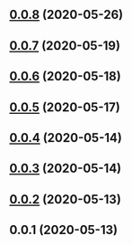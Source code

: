 <a name="0.0.8"></a>
## [0.0.8](https://github.com/mikadoplus/videojs-google-chromecast/compare/v0.0.7...v0.0.8) (2020-05-26)

<a name="0.0.7"></a>
## [0.0.7](https://github.com/mikadoplus/videojs-google-chromecast/compare/v0.0.6...v0.0.7) (2020-05-19)

<a name="0.0.6"></a>
## [0.0.6](https://github.com/mikadoplus/videojs-google-chromecast/compare/v0.0.5...v0.0.6) (2020-05-18)

<a name="0.0.5"></a>
## [0.0.5](https://github.com/mikadoplus/videojs-google-chromecast/compare/v0.0.4...v0.0.5) (2020-05-17)

<a name="0.0.4"></a>
## [0.0.4](https://github.com/mikadoplus/videojs-google-chromecast/compare/v0.0.3...v0.0.4) (2020-05-14)

<a name="0.0.3"></a>
## [0.0.3](https://github.com/mikadoplus/videojs-google-chromecast/compare/v0.0.2...v0.0.3) (2020-05-14)

<a name="0.0.2"></a>
## [0.0.2](https://github.com/mikadoplus/videojs-google-chromecast/compare/v0.0.1...v0.0.2) (2020-05-13)

<a name="0.0.1"></a>
## 0.0.1 (2020-05-13)

